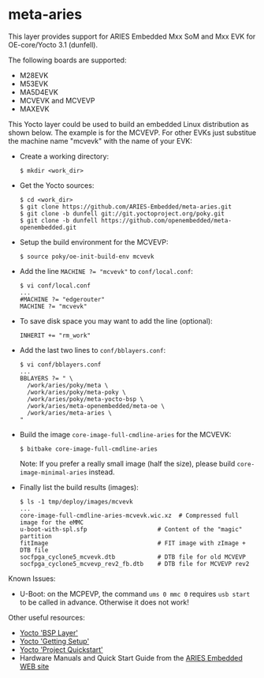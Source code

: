 meta-aries
==========

This layer provides support for ARIES Embedded Mxx SoM and Mxx EVK for
OE-core/Yocto 3.1 (dunfell).

The following boards are supported:

  * M28EVK
  * M53EVK
  * MA5D4EVK
  * MCVEVK and MCVEVP
  * MAXEVK

This Yocto layer could be used to build an embedded Linux distribution
as shown below. The example is for the MCVEVP. For other EVKs just
substitue the machine name "mcvevk" with the name of your EVK:

  * Create a working directory:

        $ mkdir <work_dir>

  * Get the Yocto sources:

        $ cd <work_dir>
        $ git clone https://github.com/ARIES-Embedded/meta-aries.git
        $ git clone -b dunfell git://git.yoctoproject.org/poky.git
        $ git clone -b dunfell https://github.com/openembedded/meta-openembedded.git

  * Setup the build environment for the MCVEVP:

        $ source poky/oe-init-build-env mcvevk

  * Add the line `MACHINE ?= "mcvevk"` to `conf/local.conf`:

        $ vi conf/local.conf
        ...
        #MACHINE ?= "edgerouter"
        MACHINE ?= "mcvevk"

  * To save disk space you may want to add the line (optional):

        INHERIT += "rm_work"

  * Add the last two lines to `conf/bblayers.conf`:

        $ vi conf/bblayers.conf
        ...
        BBLAYERS ?= " \
          /work/aries/poky/meta \
          /work/aries/poky/meta-poky \
          /work/aries/poky/meta-yocto-bsp \
          /work/aries/meta-openembedded/meta-oe \
          /work/aries/meta-aries \
        "

  * Build the image `core-image-full-cmdline-aries` for the MCVEVK:

        $ bitbake core-image-full-cmdline-aries

    Note: If you prefer a really small image (half the size), please
    build `core-image-minimal-aries` instead.

  * Finally list the build results (images):

        $ ls -1 tmp/deploy/images/mcvevk
        ...
        core-image-full-cmdline-aries-mcvevk.wic.xz  # Compressed full image for the eMMC
        u-boot-with-spl.sfp                    # Content of the "magic" partition
        fitImage                               # FIT image with zImage + DTB file
        socfpga_cyclone5_mcvevk.dtb            # DTB file for old MCVEVP 
        socfpga_cyclone5_mcvevp_rev2_fb.dtb    # DTB file for MCVEVP rev2

Known Issues:

  * U-Boot: on the MCPEVP, the command `ums 0 mmc 0` requires `usb start` to
    be called in advance. Otherwise it does not work!

Other useful resources:

  * [Yocto 'BSP Layer'](http://www.yoctoproject.org/docs/2.6/mega-manual/mega-manual.html#bsp-layers)
  * [Yocto 'Getting Setup'](http://www.yoctoproject.org/docs/2.6/mega-manual/mega-manual.html#getting-setup)
  * [Yocto 'Project Quickstart'](http://www.yoctoproject.org/docs/2.6/yocto-project-qs/yocto-project-qs.html)
  * Hardware Manuals and Quick Start Guide from the [ARIES Embedded WEB site](http://www.aries-embedded.de)
